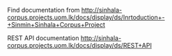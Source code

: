 Find documentation from
http://sinhala-corpus.projects.uom.lk/docs/display/ds/Inrtoduction+-+Sinmin+Sinhala+Corpus+Project

REST API documentation
http://sinhala-corpus.projects.uom.lk/docs/display/ds/REST+API

